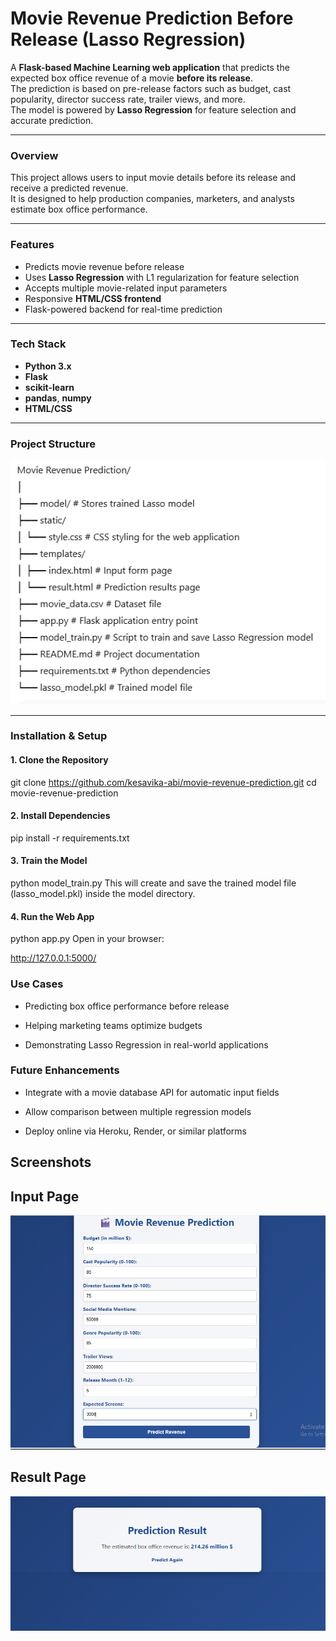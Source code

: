 
# Movie Revenue Prediction Before Release (Lasso Regression)

A **Flask-based Machine Learning web application** that predicts the expected box office revenue of a movie **before its release**.  
The prediction is based on pre-release factors such as budget, cast popularity, director success rate, trailer views, and more.  
The model is powered by **Lasso Regression** for feature selection and accurate prediction.

---

### Overview
This project allows users to input movie details before its release and receive a predicted revenue.  
It is designed to help production companies, marketers, and analysts estimate box office performance.

---

### Features
- Predicts movie revenue before release  
- Uses **Lasso Regression** with L1 regularization for feature selection  
- Accepts multiple movie-related input parameters  
- Responsive **HTML/CSS frontend**  
- Flask-powered backend for real-time prediction  

---

### Tech Stack
- **Python 3.x**  
- **Flask**  
- **scikit-learn**  
- **pandas**, **numpy**  
- **HTML/CSS**  

---

### Project Structure

![structure](image.png)


---

### Installation & Setup

#### 1. Clone the Repository

git clone https://github.com/kesavika-abi/movie-revenue-prediction.git
cd movie-revenue-prediction

#### 2. Install Dependencies

pip install -r requirements.txt

#### 3. Train the Model

python model_train.py
This will create and save the trained model file (lasso_model.pkl) inside the model directory.

#### 4. Run the Web App

python app.py
Open in your browser:

http://127.0.0.1:5000/

### Use Cases
- Predicting box office performance before release

- Helping marketing teams optimize budgets

- Demonstrating Lasso Regression in real-world applications

### Future Enhancements
- Integrate with a movie database API for automatic input fields

- Allow comparison between multiple regression models

- Deploy online via Heroku, Render, or similar platforms

## Screenshots

## Input Page

![input](input.png)

## Result Page
![result](result.png)
